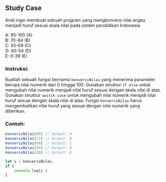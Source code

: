 ## Study Case

Andi ingin membuat sebuah program yang mengkonversi nilai angka menjadi huruf sesuai skala nilai pada sistem pendidikan Indonesia.

A: 85-100 (A)\
B: 70-84 (B)\
C: 55-69 (C)\
D: 40-54 (D)\
E: 0-39 (E)

### Instruksi:

Buatlah sebuah fungsi bernama `konversiNilai` yang menerima parameter berupa nilai numerik dari 0 hingga 100.
Gunakan struktur `if else` untuk mengubah nilai numerik menjadi nilai huruf sesuai dengan skala nilai di atas.
Gunakan struktur `switch case` untuk mengubah nilai numerik menjadi nilai huruf sesuai dengan skala nilai di atas.
Fungsi `konversiNilai` harus mengembalikan nilai huruf yang sesuai dengan nilai numerik yang diberikan.

### Contoh:

```javascript
konversiNilai(85) // Output: A
konversiNilai(72) // Output: B
konversiNilai(60) // Output: C
konversiNilai(45) // Output: D
konversiNilai(30) // Output: E

let i = konversiNilai;
if {
    console.log(i )
}